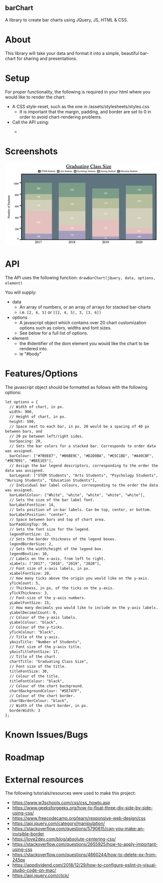 ## barChart
A library to create bar charts using JQuery, JS, HTML &amp; CSS. 

# About
This library will take your data and format it into a simple, beautiful bar-chart for sharing and presentations.

# Setup
For proper functionality, the following is required in your html where you would like to render the chart: 
* A CSS style-reset, such as the one in /assets/stylesheets/styles.css
  * It is important that the margin, padding, and border are set to 0 in order to avoid chart-rendering problems.
* Call the API using:
  * ````

# Screenshots
![Example Screenshot](/assets/screenshots/screenshot.png)

# API
The API uses the following function: 
`drawBarChart(jQuery, data, options, element)`

You will supply:
* data
  * An array of numbers, or an array of arrays for stacked bar-charts
  * i.e. `[2, 4, 5]` or `[[2, 4, 5], 3, [3, 6]]`
* options
  * A javascript object which contains over 20 chart customization options such as colors, widths and font sizes. 
  * See below for a full list of options. 
* element
  * the #identifier of the dom element you would like the chart to be rendered into. 
  * ie "#body"

# Features/Options
The javascript object should be formatted as follows with the following options: 
  ````
  let options = {
    // Width of chart, in px.
    width: 900,
    // Height of chart, in px.
    height: 500,
    // Space next to each bar, in px. 20 would be a spacing of 40 px between bars, and
    // 20 px between left/right sides.
    barSpacing: 20,
    // Sets the bar colors for a stacked bar. Corresponds to order data was assigned.
    barColour: ["#7B9E87", "#B6BE9C", "#D2D0BA", "#E5C1BD", "#A49CBF", "#9E7B91", "#BEE1E5"],
    // Assign the bar legend descriptors, corresponding to the order the data was assigned.
    barLegend: ["STEM Students", "Arts Students", "Psychology Students", "Nursing Students", "Education Students"],
    // Individual bar label colours, corresponding to the order the data was assigned.
    barLabelColour: ["White", "white", "white", "white", "white"],
    // Sets the size of the bar label font.
    barLabelFontSize: 14,
    // Sets position of in-bar labels. Can be top, center, or bottom.
    barLabelPosition: "center",
    // Space between bars and top of chart area.
    barPaddingTop: 50,
    // Sets the font size for the legend.
    legendFontSize: 13,
    // Sets the border thickness of the legend boxes.
    legendBorderSize: 2,
    // Sets the width/height of the legend box.
    legendBoxSize: 10,
    // Labels on the x-axis, from left to right.
    xLabels: ["2017", "2018", "2019", "2020"],
    // Font size of x-axis labels, in px.
    xLabelFontSize: 20,
    // How many ticks above the origin you would like on the y-axis.
    yTickCount: 5,
    // Thickness, in px, of the ticks on the y-axis.
    yTickThickness: 3,
    // Font-size of the y-axis numbers.
    yLabelFontSize: 15,
    // How many decimals you would like to include on the y-axis labels.
    yLabelDecimalCount: 0,
    // Colour of the y-axis labels.
    yLabelColour: "black",
    // Colour of the y-ticks.
    yTickColour: "black",
    // Title of the y-axis.
    yAxisTitle: "Number of Students",
    // Font size of the y-axis title.
    yAxisTitleFontSize: 17,
    // Title of the chart.
    chartTitle: "Graduating Class Size",
    // Font size of the title.
    titleFontSize: 30,
    // Colour of the title.
    titleFontColour: "black",
    // Colour of the chart background.
    chartBackgroundColour: "#5E747F",
    // Colour of the chart border.
    chartBorderColour: "black",
    // Width of the chart border, in px.
    borderWidth: 3
  };
  ````

# Known Issues/Bugs

# Roadmap

# External resources
The following tutorials/resources were used to make this project:
* https://www.w3schools.com/css/css_howto.asp
* https://www.geeksforgeeks.org/how-to-float-three-div-side-by-side-using-css/
* https://www.freecodecamp.org/learn/responsive-web-design/css
* https://api.jquery.com/category/manipulation/
* https://stackoverflow.com/questions/5790615/can-you-make-an-invisible-border
* https://love2dev.com/blog/absolute-centering-css/
* https://stackoverflow.com/questions/2655925/how-to-apply-important-using-css
* https://stackoverflow.com/questions/4860244/how-to-delete-px-from-245px
* https://appdividend.com/2018/12/29/how-to-configure-eslint-in-visual-studio-code-on-mac/
* https://api.jquery.com/click/
